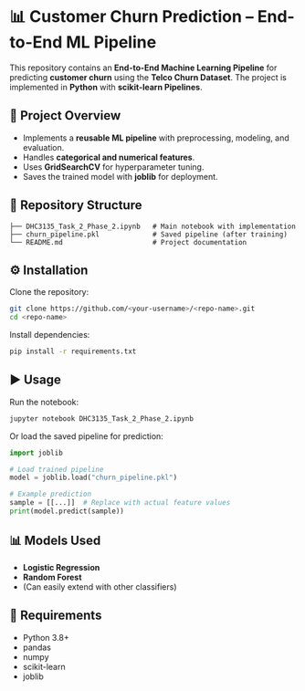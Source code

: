 
# 📊 Customer Churn Prediction – End-to-End ML Pipeline

This repository contains an **End-to-End Machine Learning Pipeline** for predicting **customer churn** using the **Telco Churn Dataset**. The project is implemented in **Python** with **scikit-learn Pipelines**.

## 📘 Project Overview

* Implements a **reusable ML pipeline** with preprocessing, modeling, and evaluation.
* Handles **categorical and numerical features**.
* Uses **GridSearchCV** for hyperparameter tuning.
* Saves the trained model with **joblib** for deployment.

## 📂 Repository Structure

```
├── DHC3135_Task_2_Phase_2.ipynb   # Main notebook with implementation
├── churn_pipeline.pkl             # Saved pipeline (after training)
└── README.md                      # Project documentation
```

## ⚙️ Installation

Clone the repository:

```bash
git clone https://github.com/<your-username>/<repo-name>.git
cd <repo-name>
```

Install dependencies:

```bash
pip install -r requirements.txt
```

## ▶️ Usage

Run the notebook:

```bash
jupyter notebook DHC3135_Task_2_Phase_2.ipynb
```

Or load the saved pipeline for prediction:

```python
import joblib

# Load trained pipeline
model = joblib.load("churn_pipeline.pkl")

# Example prediction
sample = [[...]]  # Replace with actual feature values
print(model.predict(sample))
```

## 📊 Models Used

* **Logistic Regression**
* **Random Forest**
* (Can easily extend with other classifiers)

## 📌 Requirements

* Python 3.8+
* pandas
* numpy
* scikit-learn
* joblib
